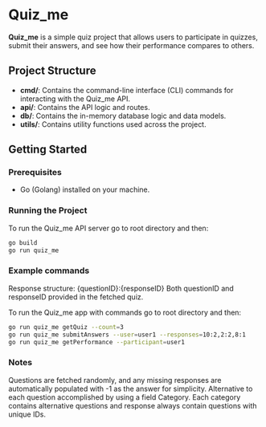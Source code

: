 # Quiz_me

**Quiz_me** is a simple quiz project that allows users to participate in quizzes, submit their answers, and see how their performance compares to others.

## Project Structure

- **cmd/**: Contains the command-line interface (CLI) commands for interacting with the Quiz_me API.
- **api/**: Contains the API logic and routes.
- **db/**: Contains the in-memory database logic and data models.
- **utils/**: Contains utility functions used across the project.

## Getting Started

### Prerequisites

- Go (Golang) installed on your machine.

### Running the Project

To run the Quiz_me API server go to root directory and then: 
```bash
go build
go run quiz_me
```

### Example commands
Response structure: {questionID}:{responseID} 
Both questionID and responseID provided in the fetched quiz. 

To run the Quiz_me app with commands go to root directory and then: 
```bash
go run quiz_me getQuiz --count=3
go run quiz_me submitAnswers --user=user1 --responses=10:2,2:2,8:1
go run quiz_me getPerformance --participant=user1
```

### Notes
Questions are fetched randomly, and any missing responses are automatically populated with -1 as the answer for simplicity. Alternative to each question accomplished by using a field Category. Each category contains alternative questions and response always contain questions with unique IDs.

